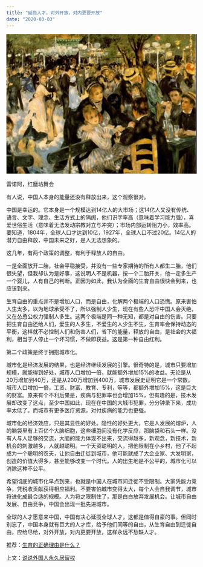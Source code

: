 ```yaml
---
title: "延揽人才，对外开放，对内更要开放"
date: "2020-03-03"
---
```


  

![连岳文章](images/连岳文章picture-4.jpg)

雷诺阿，红磨坊舞会

  

有人说，中国人本身的能量还没有释放出来，这个观察很对。  

  

中国是幸运的。它本身是一个规模达到14亿人的大市场；这14亿人又没有传统、语言、文字、理念、生活方式上的隔阂，他们识字率高（意味着学习能力强），喜爱世俗生活（意味着无法发动宗教对立与冲突）；市场内部运转阻力小，效率高。要知道，1804年，全球人口才达到10亿，1927年，全球人口不过20亿。14亿人的潜力自由释放，中国未来之好，是人无法想象的。

  

这几年，有两个政策的调整，有利于释放人的自由。

  

一是全面放开二胎，社会平稳接受，并没有一些专家期待的所有人都生二胎，他们很失望，但我却认为是好事，这说明人不是机器，按一个二胎开关，他一定多生产一个婴儿，人有自己的判断。正因为如此，我认为全面的生育自由很快会到来，也应该到来。

  

生育自由的重点并不是增加人口，而是自由，化解两个极端的人口恐慌。原来害怕人生太多，以为地球承受不了，所以强制人少生，现在有些人恐吓中国人会灭绝，又在怂恿公权力强制人多生。这两个极端是同一种无知，都是对自由的伤害。只要把生育自由还给人们，爱生的人多生，不爱生的人少生不生，生育率会保持动态的平衡，这样就不必控制人们和伤害人们，省下的能量，释放的自由，是社会的大福利，相当于人停止一个坏习惯，不做即获益。这是第一种自由红利。

  

第二个政策是终于拥抱城市化。

  

城市化是经济发展的结果，也是经济继续发展的引擎。很奇特的是，城市只要增加规模，就能得到好处，城市人口增加一倍，就能额外增加15%的收益。无论是从20万增加到40万，还是从200万增加到400万，城市发展史证明它是一个常数。城市人口增加一倍，工资、财富、教育、专利，等等，都额外增加15%，这是巨大的财富。原来有个不利后果是，疾病与犯罪率也会增加15%，但有趣的是，技术发展却改变了这点，至少中国如此，现在在中国的大城市犯罪，分分钟录下来，成功率太低了。而城市有更多医疗资源，对付疾病的能力也更强。

  

城市化的经济效应，只是其显性的好处。隐性的好处更大，它是人发展的熔炉，人的脑袋里有上百亿个大脑细胞，这些细胞间没有化学反应，那脑袋和石头一样。没有人与人足够的交流，大脑的能力体现不出来，交流得越多，新观念，新技术，新机会的刺激越多，人就越聪明。一个天资聪明的人，把他限制在小乡村，他了不起成为一个聪明的农夫，让他自由迁徙到城市，他可能就成了大企业家、大发明家，创造的价值大得多，甚至能够改变一个时代。人的出生地是不公平的，城市化可以消除这种不公平。

  

希望彻底的城市化早点到来，也就是中国人在城市间迁徙不受限制。大家凭能力竞争，凭税收贡献获得相应福利。不要害怕城市变得太大，每个人会自我调节，城市将进化成最合适的规模。人为将之限制住了，那是白白放弃发展机会。让城市自由发展、自由竞争，中国会出现一批先进城市。

  

全球的人才愿意来中国，中国有决心延揽全球人才，这都是值得自豪的事。但同时别忘了，中国本身就有巨大的人才库，给予他们同等的自由，从生育自由到迁徙自由，应给尽给，对外开放，对内更要开放，这样永远不愁缺人才。

  

推荐：[生育的正确理由是什么？](http://mp.weixin.qq.com/s?__biz=MjM5NDU0Mjk2MQ==&mid=2651625834&idx=1&sn=a9e23815803474bd1c842ce97914e89f&chksm=bd7e1d748a099462d8edd5e97d3fe2e9d8f062dbdcd1c6642081198021b7751b90fe931c3b62&scene=21#wechat_redirect)  

上文：[说说外国人永久居留权](http://mp.weixin.qq.com/s?__biz=MjM5NDU0Mjk2MQ==&mid=2651637630&idx=1&sn=9db8d6cb21f82a4de804f475a9f6fd5b&chksm=bd7e43608a09ca76454bb932118c7dd0ba65d6427612c61a31080cff12eaa647c355c872b43d&scene=21#wechat_redirect)
